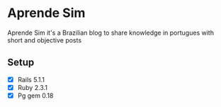 # Aprende Sim
Aprende Sim it's a Brazilian blog to share knowledge in portugues with short and objective posts

## Setup
- [x] Rails 5.1.1
- [x] Ruby 2.3.1
- [x] Pg gem 0.18
